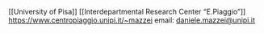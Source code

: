 [[University of Pisa]]
[[Interdepartmental Research Center “E.Piaggio”]]
https://www.centropiaggio.unipi.it/~mazzei
email: daniele.mazzei@unipi.it